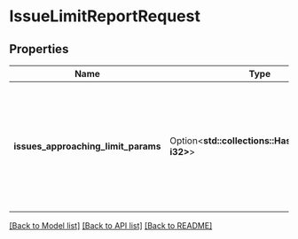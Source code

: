 # IssueLimitReportRequest

## Properties

Name | Type | Description | Notes
------------ | ------------- | ------------- | -------------
**issues_approaching_limit_params** | Option<**std::collections::HashMap<String, i32>**> | A list of fields and their respective approaching limit threshold. Required for querying issues approaching limits. Optional for querying issues breaching limits. Accepted fields are: `comment`, `worklog`, `attachment`, `remoteIssueLinks`, and `issuelinks`. Example: `{\"issuesApproachingLimitParams\": {\"comment\": 4500, \"attachment\": 1800}}` | [optional]

[[Back to Model list]](../README.md#documentation-for-models) [[Back to API list]](../README.md#documentation-for-api-endpoints) [[Back to README]](../README.md)


